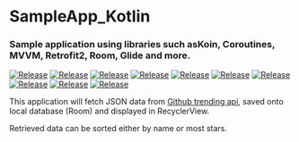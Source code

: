 # SampleApp_Kotlin
### Sample application using libraries such asKoin, Coroutines, MVVM, Retrofit2, Room, Glide and more.

[![Release](https://img.shields.io/badge/kotlin-1.3.61-brightgreen.svg)](https://kotlinlang.org/)
[![Release](https://img.shields.io/badge/materials-1.1.0-brightgreen.svg)](https://material.io/)
[![Release](https://img.shields.io/badge/gradle-3.6.0-brightgreen.svg)](https://developer.android.com/studio/releases/gradle-plugin/)
[![Release](https://img.shields.io/badge/koin-2.0.1-brightgreen.svg)](https://insert-koin.io/)
[![Release](https://img.shields.io/badge/coroutine-1.3.2-brightgreen.svg)](https://kotlinlang.org/docs/reference/coroutines-overview.html/)
[![Release](https://img.shields.io/badge/retrofit-2.7.1-brightgreen.svg)](https://square.github.io/retrofit/)
[![Release](https://img.shields.io/badge/okhttp-3.12.0-brightgreen.svg)](https://square.github.io/okhttp/)
[![Release](https://img.shields.io/badge/room-2.2.4-brightgreen.svg)](https://developer.android.com/topic/libraries/architecture/room/)
[![Release](https://img.shields.io/badge/mockk-1.9.3-brightgreen.svg)](https://mockk.io/)
[![Release](https://img.shields.io/badge/glide-4.11.0-brightgreen.svg)](https://bumptech.github.io/glide/)

This application will fetch JSON data from [Github trending api](https://githubtrendingapi.docs.apiary.io/#), saved onto local database (Room) and displayed in RecyclerView.

Retrieved data can be sorted either by name or most stars.

